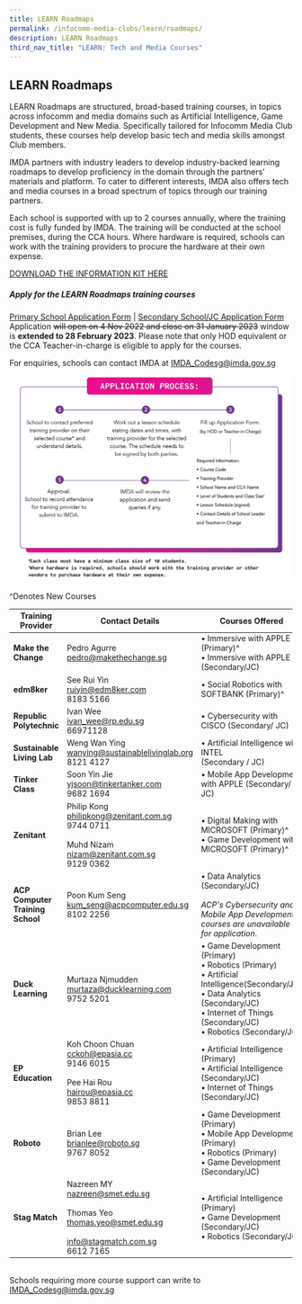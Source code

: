```yaml
---
title: LEARN Roadmaps
permalink: /infocomm-media-clubs/learn/roadmaps/
description: LEARN Roadmaps
third_nav_title: "LEARN: Tech and Media Courses"
---
```

## LEARN Roadmaps

LEARN Roadmaps are structured, broad-based training courses, in topics across infocomm and media domains such as Artificial Intelligence, Game Development and New Media. Specifically tailored for Infocomm Media Club students, these courses help develop basic tech and media skills amongst Club members.

IMDA partners with industry leaders to develop industry-backed learning roadmaps to develop proficiency in the domain through the partners’ materials and platform. To cater to different interests, IMDA also offers tech and media courses in a broad spectrum of topics through our training partners.

Each school is supported with up to 2 courses annually, where the training cost is fully funded by IMDA. The training will be conducted at the school premises, during the CCA hours. Where hardware is required, schools can work with the training providers to procure the hardware at their own expense.

[DOWNLOAD THE INFORMATION KIT HERE](https://go.gov.sg/learn-roadmaps-infokit22-23)

##### Apply for the LEARN Roadmaps training courses
[Primary School Application Form](https://form.gov.sg/63403219589d2200124b7fdb) | [Secondary School/JC Application Form](https://form.gov.sg/6340328d71c6110012728842)
<br>Application ~~will open on 4 Nov 2022 and close on 31 January 2023~~ window is **extended to 28 February 2023**. Please note that only HOD equivalent or the CCA Teacher-in-charge is eligible to apply for the courses.

For enquiries, schools can contact IMDA at [IMDA_Codesg@imda.gov.sg](mailto:IMDA_Codesg@imda.gov.sg)

![New Application Process](/images/Icmclub/Apply_Process_20Oct23.jpg)

^Denotes New Courses

|**Training Provider**| **Contact Details** | **Courses Offered** |
| -------- | -------- | -------- |
|  **Make the Change** | Pedro Agurre<br>[pedro@makethechange.sg](mailto:pedro@makethechange.sg)<br> | • Immersive with APPLE (Primary)^ <br>• Immersive with APPLE (Secondary/JC) |
|**edm8ker**| See Rui Yin<br>[ruiyin@edm8ker.com](mailto:ruiyin@edm8ker.com)<br>8183 5166 <br> |• Social Robotics with SOFTBANK (Primary)^ |
|**Republic Polytechnic**| Ivan Wee<br>[ivan_wee@rp.edu.sg](mailto:ivan_wee@rp.edu.sg)<br>66971128<br>|• Cybersecurity with CISCO (Secondary/ JC)|
|**Sustainable Living Lab**| Weng Wan Ying<br>[wanying@sustainablelivinglab.org](mailto:wanying@sustainablelivinglab.org)<br>8121 4127|• Artificial Intelligence with INTEL<br>(Secondary / JC)|
|**Tinker Class**| Soon Yin Jie<br>[yjsoon@tinkertanker.com](mailto:yjsoon@tinkertanker.com) <br>9682 1694|• Mobile App Development with APPLE (Secondary/ JC)|
|**Zenitant**| Philip Kong<br>[philipkong@zenitant.com.sg](mailto:philipkong@zenitant.com.sg)<br>9744 0711 <br><br>Muhd Nizam<br>[nizam@zenitant.com.sg](mailto:nizam@zenitant.com.sg)<br>9129 0362|• Digital Making with MICROSOFT (Primary)^ <br>• Game Development with MICROSOFT (Primary)^ |
|**ACP Computer Training School**| Poon Kum Seng<br>[kum_seng@acpcomputer.edu.sg](mailto:kum_seng@acpcomputer.edu.sg)<br>8102 2256|• Data Analytics (Secondary/JC)<br><br>*ACP's Cybersecurity and Mobile App Development courses are unavailable for application*.|
|**Duck Learning**| Murtaza Njmudden<br>[murtaza@ducklearning.com](mailto:murtaza@ducklearning.com)<br>9752 5201<br>|• Game Development (Primary)<br>• Robotics (Primary)<br>• Artificial Intelligence(Secondary/JC)<br>• Data Analytics (Secondary/JC)<br>• Internet of Things (Secondary/JC)<br> • Robotics (Secondary/JC)|
|**EP Education**| Koh Choon Chuan <br>[cckoh@epasia.cc](mailto:cckoh@epasia.cc)<br>9146 6015<br><br> Pee Hai Rou<br>[hairou@epasia.cc](mailto:hairou@epasia.cc)<br> 9853 8811| • Artificial Intelligence (Primary) <br>• Artificial Intelligence (Secondary/JC)<br>• Internet of Things (Secondary/JC)|
|**Roboto**| Brian Lee<br>[brianlee@roboto.sg](mailto:brianlee@roboto.sg)<br>9767 8052<br>|• Game Development (Primary)<br>• Mobile App Development (Primary)<br> • Robotics (Primary)<br> • Game Development (Secondary/JC)|
|**Stag Match**| Nazreen MY<br>[nazreen@smet.edu.sg](mailto:nazreen@smet.edu.sg)<br><br> Thomas Yeo<br>[thomas.yeo@smet.edu.sg](mailto:thomas.yeo@smet.edu.sg)<br><br>[info@stagmatch.com.sg](mailto:info@stagmatch.com.sg)<br>6612 7165<br>| • Artificial Intelligence (Primary)<br>• Game Development (Secondary/JC)<br> • Robotics (Secondary/JC)|

<br>Schools requiring more course support can write to [IMDA_Codesg@imda.gov.sg](mailto:IMDA_Codesg@imda.gov.sg)